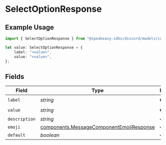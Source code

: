 # SelectOptionResponse

## Example Usage

```typescript
import { SelectOptionResponse } from "@speakeasy-sdks/discord/models/components";

let value: SelectOptionResponse = {
    label: "<value>",
    value: "<value>",
};
```

## Fields

| Field                                                                                                | Type                                                                                                 | Required                                                                                             | Description                                                                                          |
| ---------------------------------------------------------------------------------------------------- | ---------------------------------------------------------------------------------------------------- | ---------------------------------------------------------------------------------------------------- | ---------------------------------------------------------------------------------------------------- |
| `label`                                                                                              | *string*                                                                                             | :heavy_check_mark:                                                                                   | N/A                                                                                                  |
| `value`                                                                                              | *string*                                                                                             | :heavy_check_mark:                                                                                   | N/A                                                                                                  |
| `description`                                                                                        | *string*                                                                                             | :heavy_minus_sign:                                                                                   | N/A                                                                                                  |
| `emoji`                                                                                              | [components.MessageComponentEmojiResponse](../../models/components/messagecomponentemojiresponse.md) | :heavy_minus_sign:                                                                                   | N/A                                                                                                  |
| `default`                                                                                            | *boolean*                                                                                            | :heavy_minus_sign:                                                                                   | N/A                                                                                                  |